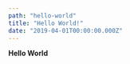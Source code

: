 ```yaml
---
path: "hello-world"
title: "Hello World!"
date: "2019-04-01T00:00:00.000Z"
---
```


**Hello World**

